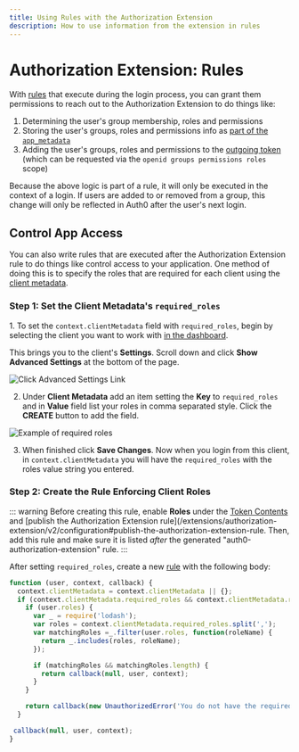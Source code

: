 ```yaml
---
title: Using Rules with the Authorization Extension
description: How to use information from the extension in rules
---
```


# Authorization Extension: Rules

With [rules](/rules) that execute during the login process, you can grant them permissions to reach out to the Authorization Extension to do things like:

1. Determining the user's group membership, roles and permissions
2. Storing the user's groups, roles and permissions info as [part of the `app_metadata`](/extensions/authorization-extension/v2/configuration#persistence)
3. Adding the user's groups, roles and permissions to the [outgoing token]((/extensions/authorization-extension/v2/configuration#token-contents)) (which can be requested via the `openid groups permissions roles` scope)

Because the above logic is part of a rule, it will only be executed in the context of a login. If users are added to or removed from a group, this change will only be reflected in Auth0 after the user's next login.

## Control App Access

You can also write rules that are executed after the Authorization Extension rule to do things like control access to your application. One method of doing this is to specify the roles that are required for each client using the [client metadata](/rules/metadata-in-rules#reading-metadata).

### Step 1: Set the Client Metadata's `required_roles`

⁠⁠⁠⁠1. To set the `context.clientMetadata` field with `required_roles`, begin by selecting the client you want to work with [in the dashboard](${manage_url}/#/clients). 

This brings you to the client's **Settings**. Scroll down and click **Show Advanced Settings** at the bottom of the page.

![Click Advanced Settings Link](/media/articles/extensions/authorization/adv-settings-link.png)

2. Under **Client Metadata** add an item setting the **Key** to `required_roles` and in **Value** field list your roles in comma separated style. Click the **CREATE** button to add the field.

![Example of required roles](/media/articles/extensions/authorization/required-roles.png)

3. When finished click **Save Changes**. Now when you login from this client, in `context.clientMetadata` you will have the `required_roles` with the roles value string you entered.

### Step 2: Create the Rule Enforcing Client Roles

::: warning
Before creating this rule, enable **Roles** under the [Token Contents](/extensions/authorization-extension/v2/configuration#token-contents) and [publish the Authorization Extension rule](/extensions/authorization-extension/v2/configuration#publish-the-authorization-extension-rule. Then, add this rule and make sure it is listed *after* the generated "auth0-authorization-extension" rule.
:::

After setting `required_roles`, create a new [rule](${manage_url}/#/rules) with the following body:

```js
function (user, context, callback) {
  context.clientMetadata = context.clientMetadata || {};
  if (context.clientMetadata.required_roles && context.clientMetadata.required_roles.length){
    if (user.roles) {
      var _ = require('lodash');
      var roles = context.clientMetadata.required_roles.split(',');
      var matchingRoles =_.filter(user.roles, function(roleName) {
        return _.includes(roles, roleName);
      });

      if (matchingRoles && matchingRoles.length) {
        return callback(null, user, context);
      }
    }

    return callback(new UnauthorizedError('You do not have the required role to access ' + context.clientName));
  }

 callback(null, user, context);
}
```